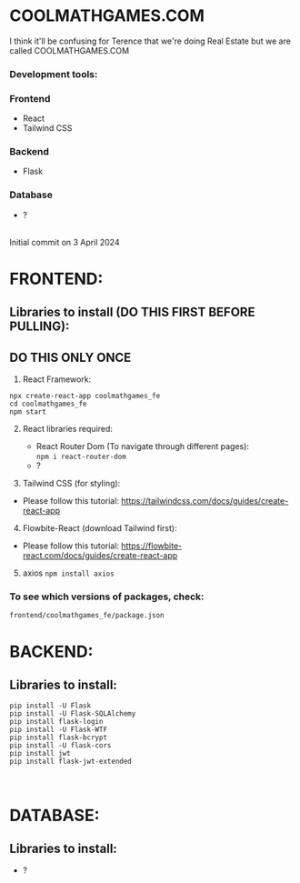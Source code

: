 # COOLMATHGAMES.COM

I think it'll be confusing for Terence that we're doing Real Estate but we are called COOLMATHGAMES.COM

### Development tools:
### Frontend
- React
- Tailwind CSS
 
 ### Backend
 - Flask

 ### Database
- ?

<br>
Initial commit on 3 April 2024

# FRONTEND:
## Libraries to install (DO THIS FIRST BEFORE PULLING): 
## DO THIS ONLY ONCE
1. React Framework:  
```
npx create-react-app coolmathgames_fe
cd coolmathgames_fe
npm start
```
2.  React libraries required:
    - React Router Dom (To navigate through different pages):  
      `npm i react-router-dom`
    - ?
    

3. Tailwind CSS (for styling):  
- Please follow this tutorial: https://tailwindcss.com/docs/guides/create-react-app

4. Flowbite-React (download Tailwind first):
- Please follow this tutorial: https://flowbite-react.com/docs/guides/create-react-app

5. axios
```npm install axios```

### To see which versions of packages, check:
`frontend/coolmathgames_fe/package.json`

# BACKEND:
## Libraries to install:
```
pip install -U Flask
pip install -U Flask-SQLAlchemy
pip install flask-login
pip install -U Flask-WTF
pip install flask-bcrypt
pip install -U flask-cors
pip install jwt
pip install flask-jwt-extended
```

<br>

# DATABASE:
## Libraries to install:
- ?
